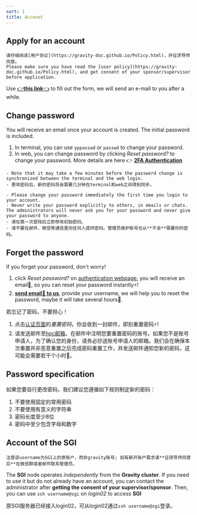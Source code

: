 ```yaml
---
sort: 1
title: Account
---
```


## Apply for an account

```warning
请仔细阅读[用户协议](https://gravity-doc.github.io/Policy.html)，并征求导师同意。   
Please make sure you have read the [user policy](https://gravity-doc.github.io/Policy.html), and get consent of your sponsor/supervisor before application.
```

Use  [👉**this link**👈](https://forms.office.com/Pages/ResponsePage.aspx?id=-f5HFYhWBkCG2kSQ-Sc_lW_CRAlVS3tEtz1OEMF6VRNUMUNLOUVOSFhSMTJSTzJSUVozQldJVlRDUy4u) to fill out the form, we will send an e-mail to you after a while.

## Change password

You will receive an email once your account is created.
The initial password is included.
1. In terminal, you can use `yppasswd` or `passwd` to change your password.
2. In web, you can change password by clicking *Reset password?* to change your password. More details are here 👉 [**2FA Authentication**](https://gravity-doc.github.io/Basic/Authentication.html)

```tip
- Note that it may take a few minutes before the password change is synchronized between the terminal and the web login. 
- 更改密码后，新的密码将会需要几分钟在terminal和web之间得到同步。
```

```warning
- Please change your password immediately the first time you login to your account.
- Never write your password explicitly to others, in emails or chats. The administrators will never ask you for your password and never give your password to anyone.
- 请在第一次登陆后立即修改初始密码。
- 请不要在邮件、微信等通信里向任何人提供密码。管理员维护账号也从**不会**需要你的密码。
```

## Forget the password

If you forget your password, don't worry!

1. click *Reset password?* on [authentication webpage](https://gravity.sjtu.edu.cn/auth/), you will receive an email📧, so you can reset your password instantly⚡!
2. [**send email📧 to us**](mailto:gravity-hpc@sjtu.edu.cn), provide your username, we will help you to reset the password, maybe it will take several hours🐢.

若忘记了密码，不要担心！
1. 点击[认证页面](https://gravity.sjtu.edu.cn/auth/)的*重置密码*，你会收到一封邮件，即刻重置密码⚡!
2. 请发送邮件至[hpc邮箱](mailto:gravity-hpc@sjtu.edu.cn)，在邮件中注明您要重置密码的账号。如果您不是账号申请人，为了确认您的身份，请务必抄送账号申请人的邮箱。我们会在确保本次重置并非恶意重置之后完成密码重置工作，并发送邮件通知您新的密码，这可能会需要若干个小时🐢。

## Password specification

如果您要自行更改密码，我们建议您遵循如下规则制定新的密码：

1. 不要使用固定的常用密码
2. 不要使用有意义的字符串
3. 密码长度至少8位
4. 密码中至少包含字母和数字

## Account of the SGI

```tip
注意该username为SGI上的原账户，而非gravity账号; 如有新开账户需求请**征得导师同意后**在微信群或者邮件联系管理员。
```

The **SGI** node operates *independently* from the **Gravity cluster**. If you need to use it but do not already have an account, you can contact the administrator after **getting the consent of your supervisor/sponsor**. Then, you can use `ssh username@sgi` on *login02* to access **SGI**

原SGI服务器已经接入login02，可从login02通过`ssh username@sgi`登录。
